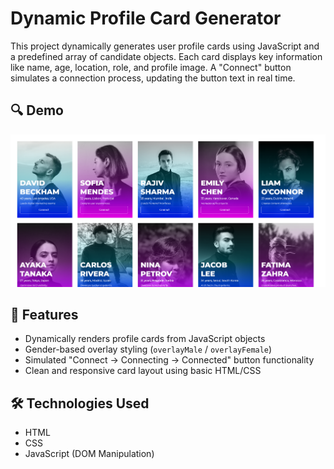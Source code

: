 # Dynamic Profile Card Generator

This project dynamically generates user profile cards using JavaScript and a predefined array of candidate objects. Each card displays key information like name, age, location, role, and profile image. A "Connect" button simulates a connection process, updating the button text in real time.

## 🔍 Demo

![Screenshot](./dynamicLive.png)

## 🚀 Features

- Dynamically renders profile cards from JavaScript objects
- Gender-based overlay styling (`overlayMale` / `overlayFemale`)
- Simulated "Connect → Connecting → Connected" button functionality
- Clean and responsive card layout using basic HTML/CSS

## 🛠️ Technologies Used

- HTML
- CSS
- JavaScript (DOM Manipulation)
